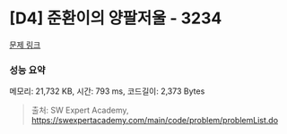 # [D4] 준환이의 양팔저울 - 3234 

[문제 링크](https://swexpertacademy.com/main/code/problem/problemDetail.do?contestProbId=AWAe7XSKfUUDFAUw) 

### 성능 요약

메모리: 21,732 KB, 시간: 793 ms, 코드길이: 2,373 Bytes



> 출처: SW Expert Academy, https://swexpertacademy.com/main/code/problem/problemList.do